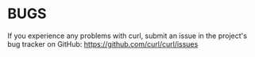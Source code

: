 <!-- Copyright (C) Daniel Stenberg, <daniel@haxx.se>, et al. -->
<!-- SPDX-License-Identifier: curl -->
# BUGS
If you experience any problems with curl, submit an issue in the project's bug
tracker on GitHub: https://github.com/curl/curl/issues
